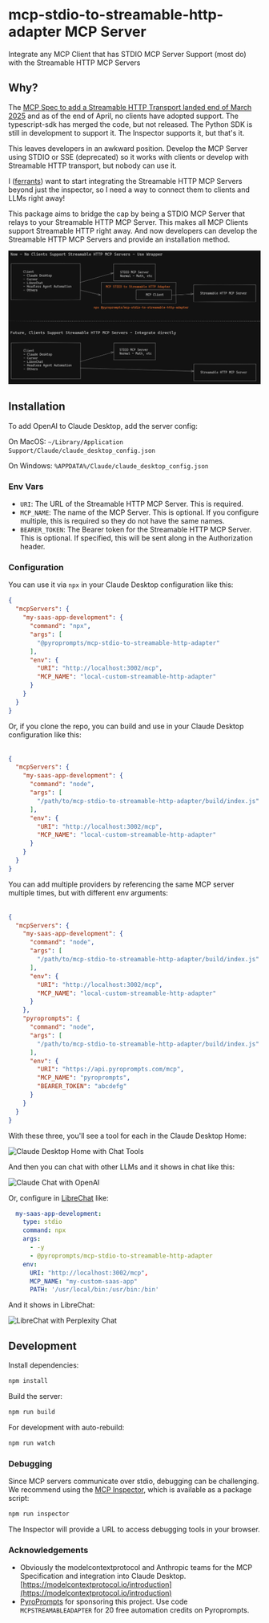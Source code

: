 # mcp-stdio-to-streamable-http-adapter MCP Server

Integrate any MCP Client that has STDIO MCP Server Support (most do) with the Streamable HTTP MCP Servers

## Why?

The [MCP Spec to add a Streamable HTTP Transport landed end of March 2025](https://modelcontextprotocol.io/specification/2025-03-26) and as of the end of April, no clients have adopted support. The typescript-sdk has merged the code, but not released. The Python SDK is still in development to support it. The Inspector supports it, but that's it.

This leaves developers in an awkward position. Develop the MCP Server using STDIO or SSE (deprecated) so it works with clients or develop with Streamable HTTP transport, but nobody can use it.

I ([ferrants](https://heyferrante.com)) want to start integrating the Streamable HTTP MCP Servers beyond just the inspector, so I need a way to connect them to clients and LLMs right away!

This package aims to bridge the cap by being a STDIO MCP Server that relays to your Streamable HTTP MCP Server. This makes all MCP Clients support Streamable HTTP right away. And now developers can develop the Streamable HTTP MCP Servers and provide an installation method.


![MCP Stdio to Streamable HTTP Adapter Architecture Diagram](img/architecture.png)



## Installation

To add OpenAI to Claude Desktop, add the server config:

On MacOS: `~/Library/Application Support/Claude/claude_desktop_config.json`

On Windows: `%APPDATA%/Claude/claude_desktop_config.json`

### Env Vars

- `URI`: The URL of the Streamable HTTP MCP Server. This is required.
- `MCP_NAME`: The name of the MCP Server. This is optional. If you configure multiple, this is required so they do not have the same names.
- `BEARER_TOKEN`: The Bearer token for the Streamable HTTP MCP Server. This is optional. If specified, this will be sent along in the Authorization header.


### Configuration

You can use it via `npx` in your Claude Desktop configuration like this:

```json
{
  "mcpServers": {
    "my-saas-app-development": {
      "command": "npx",
      "args": [
        "@pyroprompts/mcp-stdio-to-streamable-http-adapter"
      ],
      "env": {
        "URI": "http://localhost:3002/mcp",
        "MCP_NAME": "local-custom-streamable-http-adapter"
      }
    }
  }
}
```


Or, if you clone the repo, you can build and use in your Claude Desktop configuration like this:


```json

{
  "mcpServers": {
    "my-saas-app-development": {
      "command": "node",
      "args": [
        "/path/to/mcp-stdio-to-streamable-http-adapter/build/index.js"
      ],
      "env": {
        "URI": "http://localhost:3002/mcp",
        "MCP_NAME": "local-custom-streamable-http-adapter"
      }
    }
  }
}
```

You can add multiple providers by referencing the same MCP server multiple times, but with different env arguments:

```json

{
  "mcpServers": {
    "my-saas-app-development": {
      "command": "node",
      "args": [
        "/path/to/mcp-stdio-to-streamable-http-adapter/build/index.js"
      ],
      "env": {
        "URI": "http://localhost:3002/mcp",
        "MCP_NAME": "local-custom-streamable-http-adapter"
      }
    },
    "pyroprompts": {
      "command": "node",
      "args": [
        "/path/to/mcp-stdio-to-streamable-http-adapter/build/index.js"
      ],
      "env": {
        "URI": "https://api.pyroprompts.com/mcp",
        "MCP_NAME": "pyroprompts",
        "BEARER_TOKEN": "abcdefg"
      }
    }
  }
}
```

With these three, you'll see a tool for each in the Claude Desktop Home:

![Claude Desktop Home with Chat Tools](img/claude_desktop_home.png)

And then you can chat with other LLMs and it shows in chat like this:

![Claude Chat with OpenAI](img/claude_chat_openai.png)

Or, configure in [LibreChat](https://www.librechat.ai/) like:
```yaml
  my-saas-app-development:
    type: stdio
    command: npx
    args:
      - -y
      - @pyroprompts/mcp-stdio-to-streamable-http-adapter
    env:
      URI: "http://localhost:3002/mcp",
      MCP_NAME: "my-custom-saas-app"
      PATH: '/usr/local/bin:/usr/bin:/bin'
````

And it shows in LibreChat:

![LibreChat with Perplexity Chat](img/librechat.png)


## Development

Install dependencies:
```bash
npm install
```

Build the server:
```bash
npm run build
```

For development with auto-rebuild:
```bash
npm run watch
```

### Debugging

Since MCP servers communicate over stdio, debugging can be challenging. We recommend using the [MCP Inspector](https://github.com/modelcontextprotocol/inspector), which is available as a package script:

```bash
npm run inspector
```

The Inspector will provide a URL to access debugging tools in your browser.

### Acknowledgements

- Obviously the modelcontextprotocol and Anthropic teams for the MCP Specification and integration into Claude Desktop. [https://modelcontextprotocol.io/introduction](https://modelcontextprotocol.io/introduction)
- [PyroPrompts](https://pyroprompts.com?ref=github-mcp-stdio-to-streamable-http-adapter) for sponsoring this project. Use code `MCPSTREAMABLEADAPTER` for 20 free automation credits on Pyroprompts.
